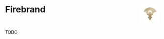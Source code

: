 # <img src="gu/firebrand.profession.png" style="display:inline-block;height:64px;vertical-align:middle;float:right"> <span style="display:inline-block;height:64px;vertical-align:middle">Firebrand</span>

TODO

